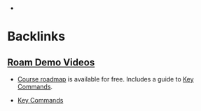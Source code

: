 - 

# Backlinks
## [Roam Demo Videos](<Roam Demo Videos.md>)
- [Course roadmap](https://roamresearch.com/#/app/RoamTutorial/page/9gN7zABg4) is available for free. Includes a guide to [Key Commands](<Key Commands.md>).

- [Key Commands](<Key Commands.md>)

